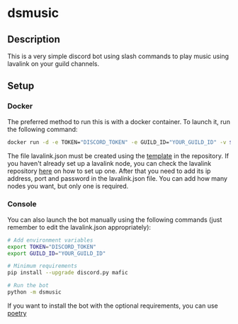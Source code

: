 # dsmusic

## Description

This is a very simple discord bot using slash commands to play music using lavalink on your guild channels. 

## Setup

### Docker
The preferred method to run this is with a docker container. To launch it, run the following command:

```bash
docker run -d -e TOKEN="DISCORD_TOKEN" -e GUILD_ID="YOUR_GUILD_ID" -v $(pwd)/lavalink.json:/bot/config/lavalink.json ghcr.io/jotonedev/dsmusic:v0.3.2
```
The file lavalink.json must be created using the [template](config/lavalink.example.json) in the repository. 
If you haven't already set up a lavalink node, you can check the lavalink repository [here](https://github.com/lavalink-devs/Lavalink) on how to set up one.
After that you need to add its ip address, port and password in the lavalink.json file. You can add how many nodes you want, but only one is required.

### Console

You can also launch the bot manually using the following commands (just remember to edit the lavalink.json appropriately):

```bash
# Add environment variables
export TOKEN="DISCORD_TOKEN"
export GUILD_ID="YOUR_GUILD_ID"

# Minimum requirements
pip install --upgrade discord.py mafic

# Run the bot
python -m dsmusic
```

If you want to install the bot with the optional requirements, you can use [poetry](https://python-poetry.org/)

